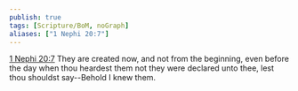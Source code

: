 ```yaml
---
publish: true
tags: [Scripture/BoM, noGraph]
aliases: ["1 Nephi 20:7"]
---
```

[1 Nephi 20:7](https://churchofjesuschrist.org/study/scriptures/bofm/1-ne/20?lang=eng&id=p7#p7) They are created now, and not from the beginning, even before the day when thou heardest them not they were declared unto thee, lest thou shouldst say--Behold I knew them.

